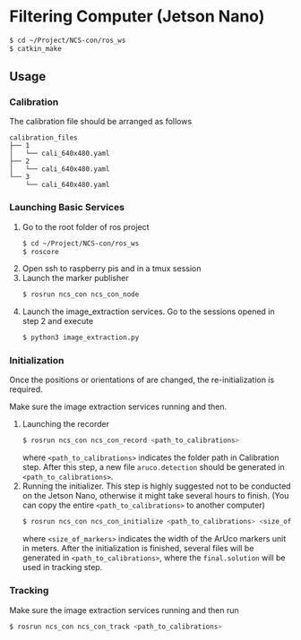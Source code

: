 # Filtering Computer (Jetson Nano)

```bash
$ cd ~/Project/NCS-con/ros_ws
$ catkin_make 
```

## Usage

### Calibration
The calibration file should be arranged as follows
```
calibration_files
├── 1
│   └── cali_640x480.yaml
├── 2
│   └── cali_640x480.yaml
└── 3
    └── cali_640x480.yaml
```

### Launching Basic Services
1. Go to the root folder of ros project
    ```bash
    $ cd ~/Project/NCS-con/ros_ws
    $ roscore
    ```
2. Open ssh to raspberry pis and in a tmux session
3. Launch the marker publisher
    ```bash
    $ rosrun ncs_con ncs_con_node 
    ```
4. Launch the image_extraction services. Go to the sessions opened in step 2 and execute
    ```bash
    $ python3 image_extraction.py
    ```

### Initialization 
Once the positions or orientations of are changed, the re-initialization is required.

Make sure the image extraction services running and then.
1. Launching the recorder
    ```bash
    $ rosrun ncs_con ncs_con_record <path_to_calibrations>
    ```
    where `<path_to_calibrations>` indicates the folder path in Calibration step. 
    After this step, a new file `aruco.detection` should be generated in `<path_to_calibrations>`.
2. Running the initializer. This step is highly suggested not to be conducted on the Jetson Nano, otherwise it might take several hours to finish. (You can copy the entire `<path_to_calibrations>` to another computer)
    ```bash
    $ rosrun ncs_con ncs_con_initialize <path_to_calibrations> <size_of_markers>
    ```
    where `<size_of_markers>` indicates the width of the ArUco markers unit in meters.
    After the initialization is finished, several files will be generated in `<path_to_calibrations>`, where the `final.solution` will be used in tracking step.

### Tracking
Make sure the image extraction services running and then run
```bash
$ rosrun ncs_con ncs_con_track <path_to_calibrations>
```
